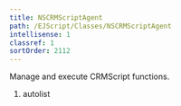 ```yaml
---
title: NSCRMScriptAgent
path: /EJScript/Classes/NSCRMScriptAgent
intellisense: 1
classref: 1
sortOrder: 2112
---
```



Manage and execute CRMScript functions.




1. autolist

